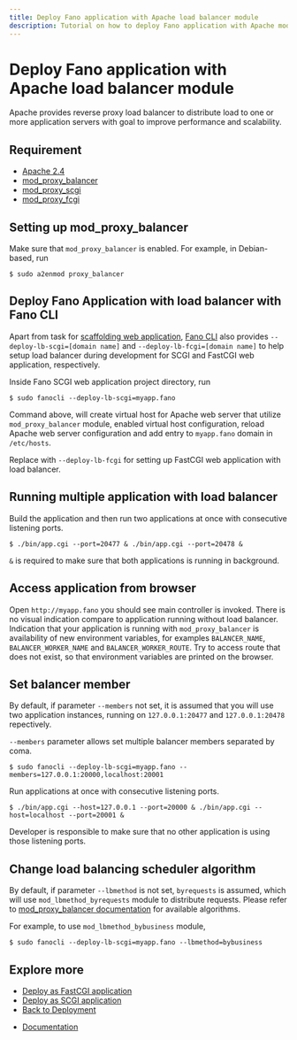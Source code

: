 ```yaml
---
title: Deploy Fano application with Apache load balancer module
description: Tutorial on how to deploy Fano application with Apache mod_proxy_balancer.
---
```


<h1 class="major">Deploy Fano application with Apache load balancer module</h1>

Apache provides reverse proxy load balancer to distribute load to one or more application servers with goal to improve performance and scalability.

## Requirement

- [Apache 2.4](http://httpd.apache.org/docs/2.4/)
- [mod_proxy_balancer](https://httpd.apache.org/docs/2.4/mod/mod_proxy_balancer.html)
- [mod_proxy_scgi](https://httpd.apache.org/docs/2.4/mod/mod_proxy_scgi.html)
- [mod_proxy_fcgi](https://httpd.apache.org/docs/2.4/mod/mod_proxy_fcgi.html)

## Setting up mod_proxy_balancer

Make sure that `mod_proxy_balancer` is enabled. For example, in Debian-based, run

```
$ sudo a2enmod proxy_balancer
```

## Deploy Fano Application with load balancer with Fano CLI

Apart from task for [scaffolding web application](/scaffolding-with-fano-cli),
[Fano CLI](https://github.com/fanoframework/fano-cli) also provides `--deploy-lb-scgi=[domain name]` and `--deploy-lb-fcgi=[domain name]` to help setup load balancer during development for SCGI and FastCGI web application, respectively.

Inside Fano SCGI web application project directory, run

```
$ sudo fanocli --deploy-lb-scgi=myapp.fano
```

Command above, will create virtual host for Apache web server that utilize `mod_proxy_balancer` module, enabled virtual host configuration, reload Apache web server configuration and add entry to `myapp.fano` domain in `/etc/hosts`.

Replace with `--deploy-lb-fcgi` for setting up FastCGI web application with load balancer.

## Running multiple application with load balancer

Build the application and then run two applications at once with consecutive listening ports.

```
$ ./bin/app.cgi --port=20477 & ./bin/app.cgi --port=20478 &
```

`&` is required to make sure that both applications is running in background.

## Access application from browser

Open `http://myapp.fano` you should see main controller is invoked. There is no visual indication compare to application running without load balancer. Indication that your application is running with `mod_proxy_balancer` is availability of new environment variables, for examples `BALANCER_NAME`, `BALANCER_WORKER_NAME` and `BALANCER_WORKER_ROUTE`. Try to access route that does not exist, so that environment variables are printed on the browser.

## Set balancer member

By default, if parameter `--members` not set, it is assumed that you will use two application instances, running on `127.0.0.1:20477` and `127.0.0.1:20478` repectively.

`--members` parameter allows set multiple balancer members separated by coma.

```
$ sudo fanocli --deploy-lb-scgi=myapp.fano --members=127.0.0.1:20000,localhost:20001
```

Run applications at once with consecutive listening ports.

```
$ ./bin/app.cgi --host=127.0.0.1 --port=20000 & ./bin/app.cgi --host=localhost --port=20001 &
```

Developer is responsible to make sure that no other application is using those listening ports.

## Change load balancing scheduler algorithm

By default, if parameter `--lbmethod` is not set, `byrequests` is assumed, which will use `mod_lbmethod_byrequests` module to distribute requests. Please refer to [mod_proxy_balancer documentation](https://httpd.apache.org/docs/2.4/mod/mod_proxy_balancer.html) for available algorithms.

For example, to use `mod_lbmethod_bybusiness` module,

```
$ sudo fanocli --deploy-lb-scgi=myapp.fano --lbmethod=bybusiness
```

## Explore more

- [Deploy as FastCGI application](/deployment/fastcgi)
- [Deploy as SCGI application](/deployment/scgi)
- [Back to Deployment](/deployment)

<ul class="actions">
    <li><a href="/documentation" class="button">Documentation</a></li>
</ul>

